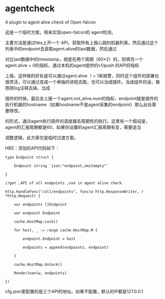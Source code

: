 # agentcheck

A plugin to agent alive check of Open-falcon 

这是一个临时方案，用来实现open-falcon的 agent检测。

主要方法是通过hbs上开一个 API，获取所有上报心跳的机器列表。然后通过这个列表中的endpoint去获取agent.alive的last数据，然后通过

对比last数据中的timestamp，相差在两个周期（60*2）的，则填充一个agent.alive = 0的指标，通过本机的agent提供的v1/push 的API将指标

上报。这样做的好处是可以通过agent.alive ！= 1来报警，同时这个组件的部署也很灵活，可以通过变成一个单独的进程去跑，也可以当成插件。当成组件的话，推荐把log注释去掉。当成

插件的时候，最后会上报一个agent.not_alive.num的指标，endpoint就是插件的执行机器的hostname（如果hostname不是agent采集的endpoint）那么此处需要修改。

的形式，通过agent执行插件的调度器去周期性的执行。这里有一个假设是，agent的汇报周期都是60，如果你设置的agent汇报周期有变，需要适当

调整逻辑，此方案仅是临时过渡方案。

HBS：添加的API代码如下：

	
	type Endpoint struct {
		
		Endpoint string `json:"endpoint,omitempty"`
		
	}

	//get ,API of all endpoints ,use in agent alive check.

	http.HandleFunc("/all/endpoints", func(w http.ResponseWriter, r *http.Request) {
		
		var endpoints []Endpoint
		
		var endpoint Endpoint
		
		cache.HostMap.Lock()
		
		for host, _ := range cache.HostMap.M {
		
			endpoint.Endpoint = host
			
			endpoints = append(endpoints, endpoint)
			
		}
		
		cache.HostMap.Unlock()
	
		RenderJson(w, endpoints)
		
	})
	
	
cfg.json里配置的是三个API的地址。如果不配置，默认的IP都是127.0.0.1
